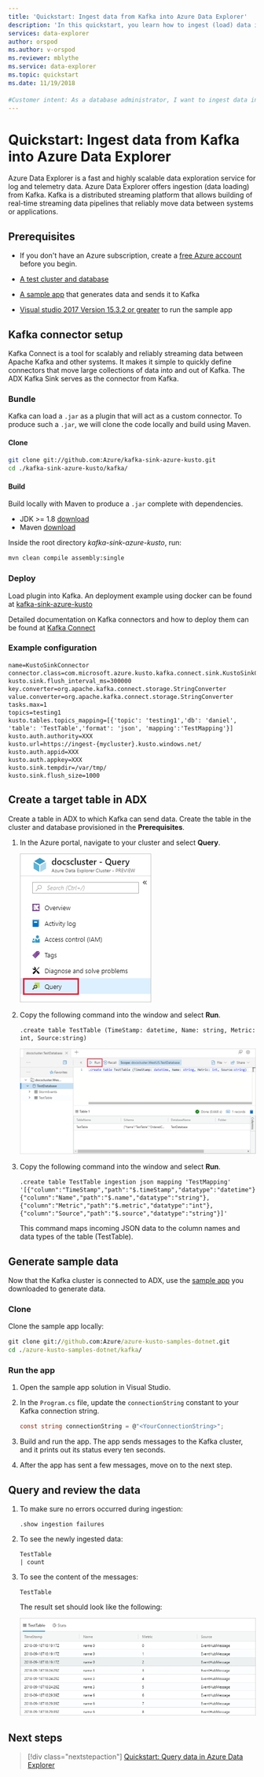 ```yaml
---
title: 'Quickstart: Ingest data from Kafka into Azure Data Explorer'
description: 'In this quickstart, you learn how to ingest (load) data into Azure Data Explorer from Kafka.'
services: data-explorer
author: orspod
ms.author: v-orspod
ms.reviewer: mblythe
ms.service: data-explorer
ms.topic: quickstart
ms.date: 11/19/2018
 
#Customer intent: As a database administrator, I want to ingest data into Azure Data Explorer from Kafka, so I can analyze streaming data.
---
```

 
# Quickstart: Ingest data from Kafka into Azure Data Explorer
 
Azure Data Explorer is a fast and highly scalable data exploration service for log and telemetry data. Azure Data Explorer offers ingestion (data loading) from Kafka. Kafka is a distributed streaming platform that allows building of real-time streaming data pipelines that reliably move data between systems or applications.
 
## Prerequisites
 
* If you don't have an Azure subscription, create a [free Azure account](https://azure.microsoft.com/free/) before you begin. 
 
* [A test cluster and database](create-cluster-database-portal.md)
 
* [A sample app](https://github.com/Azure/azure-kusto-samples-dotnet/tree/master/kafka) that generates data and sends it to Kafka

* [Visual studio 2017 Version 15.3.2 or greater](https://www.visualstudio.com/vs/) to run the sample app
 
## Kafka connector setup
Kafka Connect is a tool for scalably and reliably streaming data between Apache Kafka and other systems. It makes it simple to quickly define connectors that move large collections of data into and out of Kafka. The ADX Kafka Sink serves as the connector from Kafka.
 
### Bundle 
Kafka can load a `.jar` as a plugin that will act as a custom connector. 
To produce such a `.jar`, we will clone the code locally and build using Maven. 

#### Clone

```bash
git clone git://github.com:Azure/kafka-sink-azure-kusto.git
cd ./kafka-sink-azure-kusto/kafka/
```
 
#### Build

Build locally with Maven to produce a `.jar` complete with dependencies.

* JDK >= 1.8 [download](https://www.oracle.com/technetwork/java/javase/downloads/index.html)
* Maven [download](https://maven.apache.org/install.html)
 

Inside the root directory *kafka-sink-azure-kusto*, run:

```bash
mvn clean compile assembly:single
```
 
### Deploy 
 
Load plugin into Kafka. An deployment example using docker can be found at [kafka-sink-azure-kusto](https://github.com/Azure/kafka-sink-azure-kusto#deploy)
 

Detailed documentation on Kafka connectors and how to deploy them can be found at [Kafka Connect](https://kafka.apache.org/documentation/#connect) 

### Example configuration 
 
```config
name=KustoSinkConnector 
connector.class=com.microsoft.azure.kusto.kafka.connect.sink.KustoSinkConnector 
kusto.sink.flush_interval_ms=300000 
key.converter=org.apache.kafka.connect.storage.StringConverter 
value.converter=org.apache.kafka.connect.storage.StringConverter 
tasks.max=1 
topics=testing1 
kusto.tables.topics_mapping=[{'topic': 'testing1','db': 'daniel', 'table': 'TestTable','format': 'json', 'mapping':'TestMapping'}] 
kusto.auth.authority=XXX 
kusto.url=https://ingest-{mycluster}.kusto.windows.net/ 
kusto.auth.appid=XXX 
kusto.auth.appkey=XXX 
kusto.sink.tempdir=/var/tmp/ 
kusto.sink.flush_size=1000
```
 
## Create a target table in ADX
 
Create a table in ADX to which Kafka can send data. Create the table in the cluster and database provisioned in the **Prerequisites**.
 
1. In the Azure portal, navigate to your cluster and select **Query**.
 
    ![Query application link](media/ingest-data-event-hub/query-explorer-link.png)
 
1. Copy the following command into the window and select **Run**.
 
    ```Kusto
    .create table TestTable (TimeStamp: datetime, Name: string, Metric: int, Source:string)
    ```
 
    ![Run create query](media/ingest-data-event-hub/run-create-query.png)
 
1. Copy the following command into the window and select **Run**.
 
    ```Kusto
    .create table TestTable ingestion json mapping 'TestMapping' '[{"column":"TimeStamp","path":"$.timeStamp","datatype":"datetime"},{"column":"Name","path":"$.name","datatype":"string"},{"column":"Metric","path":"$.metric","datatype":"int"},{"column":"Source","path":"$.source","datatype":"string"}]'
    ```

    This command maps incoming JSON data to the column names and data types of the table (TestTable).


## Generate sample data

Now that the Kafka cluster is connected to ADX, use the [sample app](https://github.com/Azure-Samples/event-hubs-dotnet-ingest) you downloaded to generate data.

### Clone
Clone the sample app locally:

```cmd
git clone git://github.com:Azure/azure-kusto-samples-dotnet.git
cd ./azure-kusto-samples-dotnet/kafka/
```
### Run the app
1. Open the sample app solution in Visual Studio.

1. In the `Program.cs` file, update the `connectionString` constant to your Kafka connection string.

    ```csharp    
    const string connectionString = @"<YourConnectionString>";
    ```

1. Build and run the app. The app sends messages to the Kafka cluster, and it prints out its status every ten seconds.

1. After the app has sent a few messages, move on to the next step.
 
## Query and review the data 

1. To make sure no errors occurred during ingestion:

    ```Kusto
    .show ingestion failures
    ```

1. To see the newly ingested data:

    ```Kusto
    TestTable 
    | count
    ```

1. To see the content of the messages:
 
    ```Kusto
    TestTable
    ```
 
    The result set should look like the following:
 
    ![Message result set](media/ingest-data-event-hub/message-result-set.png)
 
## Next steps
 
> [!div class="nextstepaction"]
> [Quickstart: Query data in Azure Data Explorer](web-query-data.md)
